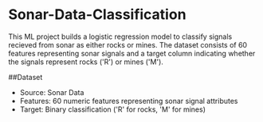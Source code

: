 # Sonar-Data-Classification

This ML project builds a logistic regression model to classify signals recieved from sonar as either rocks or mines. The dataset consists of 60 features representing sonar signals and a target column indicating whether the signals represent rocks ('R') or mines ('M').

##Dataset
- Source: Sonar Data
- Features: 60 numeric features representing sonar signal attributes
- Target: Binary classification ('R' for rocks, 'M' for mines)

